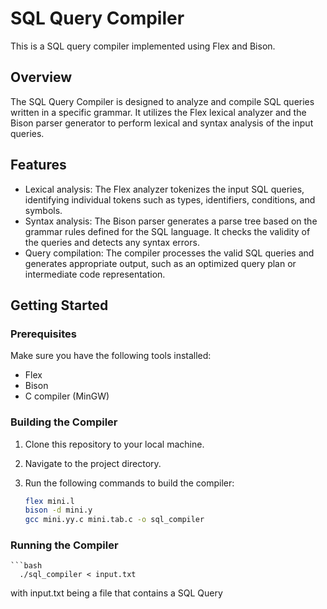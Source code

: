 # SQL Query Compiler

This is a SQL query compiler implemented using Flex and Bison.

## Overview

The SQL Query Compiler is designed to analyze and compile SQL queries written in a specific grammar. It utilizes the Flex lexical analyzer and the Bison parser generator to perform lexical and syntax analysis of the input queries.

## Features

- Lexical analysis: The Flex analyzer tokenizes the input SQL queries, identifying individual tokens such as types, identifiers, conditions, and symbols.
- Syntax analysis: The Bison parser generates a parse tree based on the grammar rules defined for the SQL language. It checks the validity of the queries and detects any syntax errors.
- Query compilation: The compiler processes the valid SQL queries and generates appropriate output, such as an optimized query plan or intermediate code representation.

## Getting Started

### Prerequisites

Make sure you have the following tools installed:

- Flex 
- Bison
- C compiler (MinGW)

### Building the Compiler

1. Clone this repository to your local machine.
2. Navigate to the project directory.
3. Run the following commands to build the compiler:

   ```bash
   flex mini.l
   bison -d mini.y
   gcc mini.yy.c mini.tab.c -o sql_compiler

### Running the Compiler

    ```bash
      ./sql_compiler < input.txt

with input.txt being a file that contains a SQL Query
